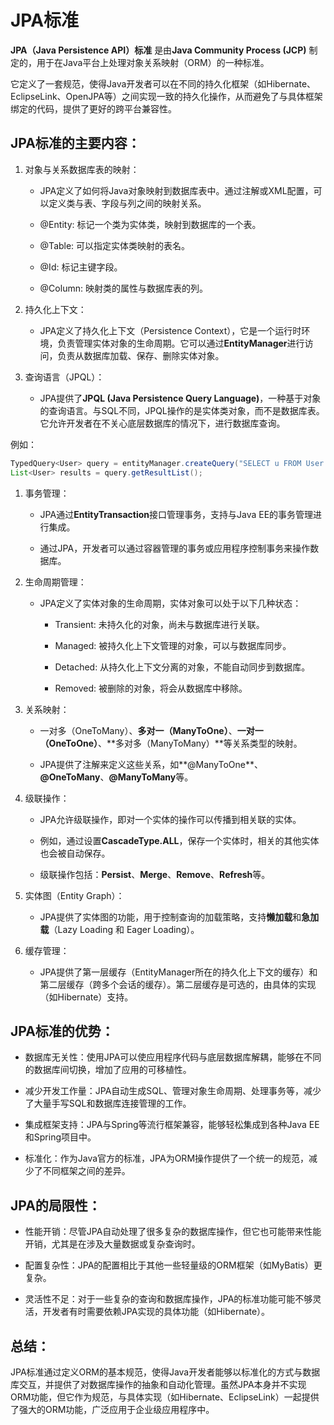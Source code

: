 # JPA标准

**JPA（Java Persistence API）标准** 是由**Java Community Process (JCP)** 制定的，用于在Java平台上处理对象关系映射（ORM）的一种标准。

它定义了一套规范，使得Java开发者可以在不同的持久化框架（如Hibernate、EclipseLink、OpenJPA等）之间实现一致的持久化操作，从而避免了与具体框架绑定的代码，提供了更好的跨平台兼容性。

## **JPA标准的主要内容**：

1. 对象与关系数据库表的映射：

	- JPA定义了如何将Java对象映射到数据库表中。通过注解或XML配置，可以定义类与表、字段与列之间的映射关系。

	- @Entity: 标记一个类为实体类，映射到数据库的一个表。

	- @Table: 可以指定实体类映射的表名。

	- @Id: 标记主键字段。

	- @Column: 映射类的属性与数据库表的列。

1. 持久化上下文：

	- JPA定义了持久化上下文（Persistence Context），它是一个运行时环境，负责管理实体对象的生命周期。它可以通过**EntityManager**进行访问，负责从数据库加载、保存、删除实体对象。

1. 查询语言（JPQL）：

	- JPA提供了**JPQL (Java Persistence Query Language)**，一种基于对象的查询语言。与SQL不同，JPQL操作的是实体类对象，而不是数据库表。它允许开发者在不关心底层数据库的情况下，进行数据库查询。

例如：

```java
TypedQuery<User> query = entityManager.createQuery("SELECT u FROM User u WHERE u.age > 30", User.class);
List<User> results = query.getResultList();

```

1. 事务管理：

	- JPA通过**EntityTransaction**接口管理事务，支持与Java EE的事务管理进行集成。

	- 通过JPA，开发者可以通过容器管理的事务或应用程序控制事务来操作数据库。

1. 生命周期管理：

	- JPA定义了实体对象的生命周期，实体对象可以处于以下几种状态：

		- Transient: 未持久化的对象，尚未与数据库进行关联。

		- Managed: 被持久化上下文管理的对象，可以与数据库同步。

		- Detached: 从持久化上下文分离的对象，不能自动同步到数据库。

		- Removed: 被删除的对象，将会从数据库中移除。

1. 关系映射：

	- 一对多（OneToMany）、**多对一（ManyToOne）**、**一对一（OneToOne）**、**多对多（ManyToMany）**等关系类型的映射。

	- JPA提供了注解来定义这些关系，如**@ManyToOne**、**@OneToMany**、**@ManyToMany**等。

1. 级联操作：

	- JPA允许级联操作，即对一个实体的操作可以传播到相关联的实体。

	- 例如，通过设置**CascadeType.ALL**，保存一个实体时，相关的其他实体也会被自动保存。

	- 级联操作包括：**Persist**、**Merge**、**Remove**、**Refresh**等。

1. 实体图（Entity Graph）：

	- JPA提供了实体图的功能，用于控制查询的加载策略，支持**懒加载**和**急加载**（Lazy Loading 和 Eager Loading）。

1. 缓存管理：

	- JPA提供了第一层缓存（EntityManager所在的持久化上下文的缓存）和第二层缓存（跨多个会话的缓存）。第二层缓存是可选的，由具体的实现（如Hibernate）支持。

## **JPA标准的优势**：

- 数据库无关性：使用JPA可以使应用程序代码与底层数据库解耦，能够在不同的数据库间切换，增加了应用的可移植性。

- 减少开发工作量：JPA自动生成SQL、管理对象生命周期、处理事务等，减少了大量手写SQL和数据库连接管理的工作。

- 集成框架支持：JPA与Spring等流行框架兼容，能够轻松集成到各种Java EE和Spring项目中。

- 标准化：作为Java官方的标准，JPA为ORM操作提供了一个统一的规范，减少了不同框架之间的差异。

## **JPA的局限性**：

- 性能开销：尽管JPA自动处理了很多复杂的数据库操作，但它也可能带来性能开销，尤其是在涉及大量数据或复杂查询时。

- 配置复杂性：JPA的配置相比于其他一些轻量级的ORM框架（如MyBatis）更复杂。

- 灵活性不足：对于一些复杂的查询和数据库操作，JPA的标准功能可能不够灵活，开发者有时需要依赖JPA实现的具体功能（如Hibernate）。

## **总结**：

JPA标准通过定义ORM的基本规范，使得Java开发者能够以标准化的方式与数据库交互，并提供了对数据库操作的抽象和自动化管理。虽然JPA本身并不实现ORM功能，但它作为规范，与具体实现（如Hibernate、EclipseLink）一起提供了强大的ORM功能，广泛应用于企业级应用程序中。